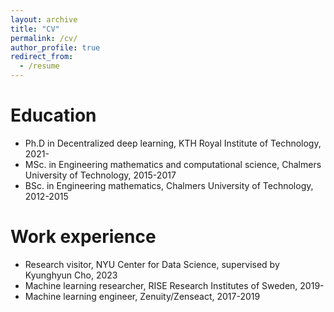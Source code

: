 ```yaml
---
layout: archive
title: "CV"
permalink: /cv/
author_profile: true
redirect_from:
  - /resume
---
```


Education
======
* Ph.D in Decentralized deep learning, KTH Royal Institute of Technology, 2021-
* MSc. in Engineering mathematics and computational science, Chalmers University of Technology, 2015-2017
* BSc. in Engineering mathematics, Chalmers University of Technology, 2012-2015


Work experience
======
* Research visitor, NYU Center for Data Science, supervised by Kyunghyun Cho, 2023
* Machine learning researcher, RISE Research Institutes of Sweden, 2019-
* Machine learning engineer, Zenuity/Zenseact, 2017-2019
